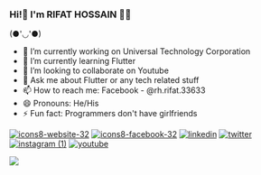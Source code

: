 ### Hi!👋 I'm RIFAT HOSSAIN 👨‍💻

  (●'◡'●)

- 🔭 I’m currently working on Universal Technology Corporation
- 🌱 I’m currently learning Flutter
- 👯 I’m looking to collaborate on Youtube
- 💬 Ask me about Flutter or any tech related stuff
- 📫 How to reach me: Facebook - @rh.rifat.33633 
- 😄 Pronouns: He/His
- ⚡ Fun fact: Programmers don't have girlfriends

[![icons8-website-32](https://user-images.githubusercontent.com/88751768/153841960-d1051111-cd00-4adf-bd85-dcdb262308af.png)](https://rifathossain82.github.io/) [   ![icons8-facebook-32](https://user-images.githubusercontent.com/88751768/153841905-1538afae-18cc-4e01-b42a-f488f181c505.png)](https://www.facebook.com/rh.rifat.33633)  </t></t>[![linkedin](https://user-images.githubusercontent.com/88751768/153841304-bf178f0c-a658-46a0-b709-ce91b998aa5b.png)](https://www.linkedin.com/in/rifat-hossain-66811b201/) </t></t>[![twitter](https://user-images.githubusercontent.com/88751768/153841347-566ab735-18d0-4f11-8155-5470e6a54c47.png)](https://twitter.com/Rifatho25073502) </t></t>[![instagram (1)](https://user-images.githubusercontent.com/88751768/153841381-fb8bc986-44b5-4ec4-81e3-672e469c75f4.png)](https://www.instagram.com/rh_rifat220/?hl=en) </t></t>[![youtube](https://user-images.githubusercontent.com/88751768/153841411-42a42e38-bf52-43ed-80e3-4e066bb78fc6.png)](https://www.youtube.com/channel/UCHQjehNirRNYmWtYK0rh9jg)

<img src="https://github-readme-stats.vercel.app/api?username=rifathossain82&&show_icons=true&title_color=ffffff&icon_color=bb2acf&text_color=daf7dc&bg_color=00b3ff">


